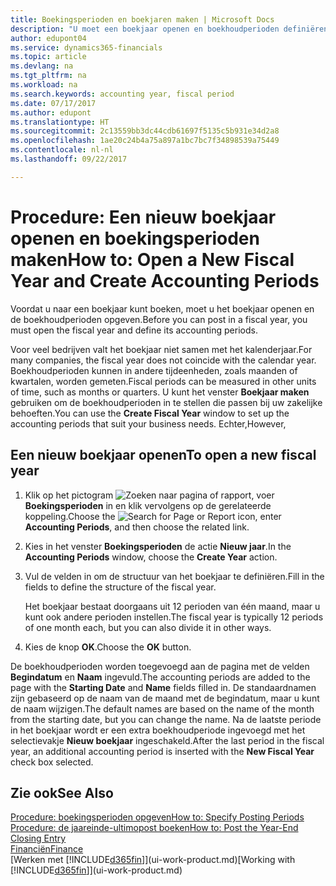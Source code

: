 ```yaml
---
title: Boekingsperioden en boekjaren maken | Microsoft Docs
description: "U moet een boekjaar openen en boekhoudperioden definiëren voordat u in een boekjaar kunt boeken."
author: edupont04
ms.service: dynamics365-financials
ms.topic: article
ms.devlang: na
ms.tgt_pltfrm: na
ms.workload: na
ms.search.keywords: accounting year, fiscal period
ms.date: 07/17/2017
ms.author: edupont
ms.translationtype: HT
ms.sourcegitcommit: 2c13559bb3dc44cdb61697f5135c5b931e34d2a8
ms.openlocfilehash: 1ae20c24b4a75a897a1bc7bc7f34898539a75449
ms.contentlocale: nl-nl
ms.lasthandoff: 09/22/2017

---
```

# <a name="how-to-open-a-new-fiscal-year-and-create-accounting-periods"></a><span data-ttu-id="13ffa-103">Procedure: Een nieuw boekjaar openen en boekingsperioden maken</span><span class="sxs-lookup"><span data-stu-id="13ffa-103">How to: Open a New Fiscal Year and Create Accounting Periods</span></span>
<span data-ttu-id="13ffa-104">Voordat u naar een boekjaar kunt boeken, moet u het boekjaar openen en de boekhoudperioden opgeven.</span><span class="sxs-lookup"><span data-stu-id="13ffa-104">Before you can post in a fiscal year, you must open the fiscal year and define its accounting periods.</span></span>  

<span data-ttu-id="13ffa-105">Voor veel bedrijven valt het boekjaar niet samen met het kalenderjaar.</span><span class="sxs-lookup"><span data-stu-id="13ffa-105">For many companies, the fiscal year does not coincide with the calendar year.</span></span> <span data-ttu-id="13ffa-106">Boekhoudperioden kunnen in andere tijdeenheden, zoals maanden of kwartalen, worden gemeten.</span><span class="sxs-lookup"><span data-stu-id="13ffa-106">Fiscal periods can be measured in other units of time, such as months or quarters.</span></span> <span data-ttu-id="13ffa-107">U kunt het venster **Boekjaar maken** gebruiken om de boekhoudperioden in te stellen die passen bij uw zakelijke behoeften.</span><span class="sxs-lookup"><span data-stu-id="13ffa-107">You can use the **Create Fiscal Year** window to set up the accounting periods that suit your business needs.</span></span> <span data-ttu-id="13ffa-108">Echter,</span><span class="sxs-lookup"><span data-stu-id="13ffa-108">However,</span></span>   

## <a name="to-open-a-new-fiscal-year"></a><span data-ttu-id="13ffa-109">Een nieuw boekjaar openen</span><span class="sxs-lookup"><span data-stu-id="13ffa-109">To open a new fiscal year</span></span>
1. <span data-ttu-id="13ffa-110">Klik op het pictogram ![Zoeken naar pagina of rapport](media/ui-search/search_small.png "pictogram Zoeken naar pagina of rapport"), voer **Boekingsperioden** in en klik vervolgens op de gerelateerde koppeling.</span><span class="sxs-lookup"><span data-stu-id="13ffa-110">Choose the ![Search for Page or Report](media/ui-search/search_small.png "Search for Page or Report icon") icon, enter **Accounting Periods**, and then choose the related link.</span></span>
2. <span data-ttu-id="13ffa-111">Kies in het venster **Boekingsperioden** de actie **Nieuw jaar**.</span><span class="sxs-lookup"><span data-stu-id="13ffa-111">In the **Accounting Periods** window, choose the **Create Year** action.</span></span>
3. <span data-ttu-id="13ffa-112">Vul de velden in om de structuur van het boekjaar te definiëren.</span><span class="sxs-lookup"><span data-stu-id="13ffa-112">Fill in the fields to define the structure of the fiscal year.</span></span>

    <span data-ttu-id="13ffa-113">Het boekjaar bestaat doorgaans uit 12 perioden van één maand, maar u kunt ook andere perioden instellen.</span><span class="sxs-lookup"><span data-stu-id="13ffa-113">The fiscal year is typically 12 periods of one month each, but you can also divide it in other ways.</span></span>
4. <span data-ttu-id="13ffa-114">Kies de knop **OK**.</span><span class="sxs-lookup"><span data-stu-id="13ffa-114">Choose the **OK** button.</span></span>

<span data-ttu-id="13ffa-115">De boekhoudperioden worden toegevoegd aan de pagina met de velden **Begindatum** en **Naam** ingevuld.</span><span class="sxs-lookup"><span data-stu-id="13ffa-115">The accounting periods are added to the page with the **Starting Date** and **Name** fields filled in.</span></span> <span data-ttu-id="13ffa-116">De standaardnamen zijn gebaseerd op de naam van de maand met de begindatum, maar u kunt de naam wijzigen.</span><span class="sxs-lookup"><span data-stu-id="13ffa-116">The default names are based on the name of the month from the starting date, but you can change the name.</span></span> <span data-ttu-id="13ffa-117">Na de laatste periode in het boekjaar wordt er een extra boekhoudperiode ingevoegd met het selectievakje **Nieuw boekjaar** ingeschakeld.</span><span class="sxs-lookup"><span data-stu-id="13ffa-117">After the last period in the fiscal year, an additional accounting period is inserted with the **New Fiscal Year** check box selected.</span></span>  


## <a name="see-also"></a><span data-ttu-id="13ffa-118">Zie ook</span><span class="sxs-lookup"><span data-stu-id="13ffa-118">See Also</span></span>
[<span data-ttu-id="13ffa-119">Procedure: boekingsperioden opgeven</span><span class="sxs-lookup"><span data-stu-id="13ffa-119">How to: Specify Posting Periods</span></span>](finance-how-specify-posting-periods.md)  
[<span data-ttu-id="13ffa-120">Procedure: de jaareinde-ultimopost boeken</span><span class="sxs-lookup"><span data-stu-id="13ffa-120">How to: Post the Year-End Closing Entry</span></span>](year-how-post-year-end-close-entry.md)  
[<span data-ttu-id="13ffa-121">Financiën</span><span class="sxs-lookup"><span data-stu-id="13ffa-121">Finance</span></span>](finance.md)  
<span data-ttu-id="13ffa-122">[Werken met [!INCLUDE[d365fin](includes/d365fin_md.md)]](ui-work-product.md)</span><span class="sxs-lookup"><span data-stu-id="13ffa-122">[Working with [!INCLUDE[d365fin](includes/d365fin_md.md)]](ui-work-product.md)</span></span>

